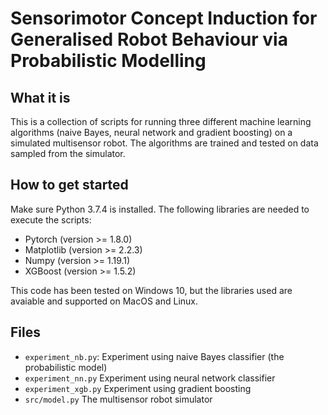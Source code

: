 # Sensorimotor Concept Induction for Generalised Robot Behaviour via Probabilistic Modelling

## What it is
This is a collection of scripts for running three different machine learning algorithms (naive Bayes, neural network and gradient boosting) on a simulated multisensor robot. The algorithms are trained and tested on data sampled from the simulator.

## How to get started
Make sure Python 3.7.4 is installed. The following libraries are needed to execute the scripts:
- Pytorch (version >= 1.8.0)
- Matplotlib (version >= 2.2.3)
- Numpy (version >= 1.19.1)
- XGBoost (version >= 1.5.2)

This code has been tested on Windows 10, but the libraries used are avaiable and supported on MacOS and Linux.

## Files
- ```experiment_nb.py```: Experiment using naive Bayes classifier (the probabilistic model)
- ```experiment_nn.py``` Experiment using neural network classifier
- ```experiment_xgb.py``` Experiment using gradient boosting
- ```src/model.py``` The multisensor robot simulator
